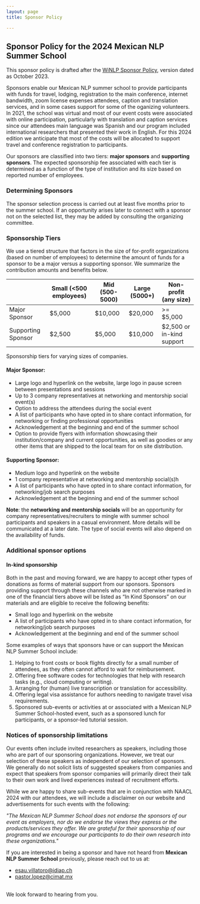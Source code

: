 ```yaml
---
layout: page
title: Sponsor Policy

---
```


## Sponsor Policy for the 2024 Mexican NLP Summer School

This sponsor policy is drafted after the [WiNLP Sponsor Policy](https://www.winlp.org/sponsor-policy/), version dated as October 2023.

Sponsors enable our Mexican NLP summer school to provide participants with funds for travel, lodging, registration to the main conference, internet bandwidth, zoom license expenses attendees, caption and translation services, and in some cases support for some of the oganizing volunteers. In 2021, the school was virtual and most of our event costs were associated with online participation, particularly with translation and caption services since our attendees main language was Spanish and our program included international researchers that presented their work in English. For this 2024 edition we anticipate that most of the costs will be allocated to support travel and conference registration to participants.

Our sponsors are classified into two tiers: **major sponsors** and **supporting sponsors**. The expected sponsorship fee associated with each tier is determined as a function of the  type of institution and its size based on reported number of employees.

### Determining Sponsors

The sponsor selection process is carried out at least five months prior to the summer school. If an opportunity arises later to connect with a sponsor not on the selected list, they may be added by consulting the organizing committee. 

### Sponsorship Tiers

We use a tiered structure that factors in the size of for-profit organizations (based on number of employees) to determine the amount of funds for a sponsor to be a major versus a supporting sponsor. We summarize the contribution amounts and benefits below.

|                    | Small (<500 employees)  | Mid (500-5000) | Large (5000+) | Non-profit (any size)     |
|--------------------|-------------------------|----------------|---------------|---------------------------|
| Major Sponsor      | $5,000                  | $10,000        | $20,000       |  >= $5,000                |
| Supporting Sponsor | $2,500                  | $5,000         | $10,000       | $2,500 or in-kind support |

Sponsorship tiers for varying sizes of companies.

#### Major Sponsor:
- Large logo and hyperlink on the website, large logo in pause screen between presentations and sessions
- Up to 3 company representatives at networking and mentorship social event(s)
- Option to address the attendees during the social event
- A list of participants who have opted in to share contact information, for networking or finding professional opportunities
- Acknowledgement at the beginning and end of the summer school
- Option to provide flyers with information showcasing their institution/company and current opportunities, as well as goodies or any other items that are shipped to the local team for on site distribution. 

#### Supporting Sponsor:
- Medium logo and hyperlink on the website
- 1 company representative at networking and mentorship social(s)h
- A list of participants who have opted in to share contact information, for networking/job search purposes
- Acknowledgement at the beginning and end of the summer school

**Note**: the **networking and mentorship socials** will be an opportunity for company representatives/recruiters to mingle with summer school participants and speakers in a casual environment. More details will be communicated at a later date. The type of social events will also depend on the availability of funds.

### Additional sponsor options
#### In-kind sponsorship

Both in the past and moving forward, we are happy to accept other types of donations as forms of material support from our sponsors. Sponsors providing support through these channels who are not otherwise marked in one of the financial tiers above will be listed as “In Kind Sponsors” on our materials and are eligible to receive the following benefits:

- Small logo and hyperlink on the website
- A list of participants who have opted in to share contact information, for networking/job search purposes
- Acknowledgement at the beginning and end of the summer school

Some examples of ways that sponsors have or can support the Mexican NLP Summer School include: 

1. Helping to front costs or book flights directly for a small number of attendees, as they often cannot afford to wait for reimbursement.
2. Offering free software codes for technologies that help with research tasks (e.g., cloud computing or writing).
3. Arranging for (human) live transcription or translation for accessibility.
4. Offering legal visa assistance for authors needing to navigate travel visa requirements.
5. Sponsored sub-events or activities at or associated with a Mexican NLP Summer School-hosted event, such as a sponsored lunch for participants, or a sponsor-led tutorial session.

### Notices of sponsorship limitations

Our events often include invited researchers as speakers, including those who are part of our sponsoring organizations. However, we treat our selection of these speakers as independent of our selection of sponsors. We generally do not solicit lists of suggested speakers from companies and expect that speakers from sponsor companies will primarily direct their talk to their own work and lived experiences instead of recruitment efforts.

While we are happy to share sub-events that are in conjunction with NAACL 2024 with our attendees, we will include a disclaimer on our website and advertisements for such events with the following:

  *"The Mexican NLP Summer School does not endorse the sponsors of our event as employers, nor do we endorse the views they express or the products/services they offer. We are grateful for their sponsorship of our programs and we encourage our participants to do their own research into these organizations."*

If you are interested in being a sponsor and have not heard from **Mexican NLP Summer School** previously, please reach out to us at:<br> 
- [esau.villatoro@idiap.ch ](mailto:esau.villatoro@idiap.ch)
- [pastor.lopez@cimat.mx](mailto:pastor.lopez@cimat.mx)
<br>
We look forward to hearing from you.

